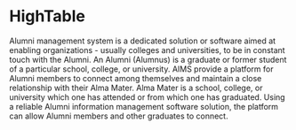 # HighTable

Alumni management system is a dedicated solution or software aimed at enabling organizations -
usually colleges and universities, to be in constant touch with the Alumni. An Alumni (Alumnus) is a
graduate or former student of a particular school, college, or university. AIMS provide a platform
for Alumni members to connect among themselves and maintain a close relationship with their
Alma Mater. Alma Mater is a school, college, or university which one has attended or from which
one has graduated. Using a reliable Alumni information management software solution, the
platform can allow Alumni members and other graduates to connect. 
